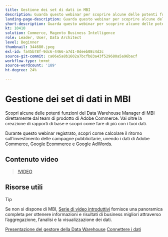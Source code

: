 ```yaml
---
title: Gestione dei set di dati in MBI
description: Guarda questo webinar per scoprire alcune delle potenti funzionalità di MBI Data Warehouse Manager.
landing-page-description: Guarda questo webinar per scoprire alcune delle potenti funzionalità di MBI Data Warehouse Manager.
short-description: Guarda questo webinar per scoprire alcune delle potenti funzionalità di MBI Data Warehouse Manager.
kt: 10410
solution: Commerce, Magento Business Intelligence
role: Leader, User, Data Architect
level: Beginner
thumbnail: 344680.jpeg
exl-id: fa45b78f-9dc6-4466-a7d1-0deeb08c4d2c
source-git-commit: ca06e5a8b1602a7bcfb83a43f529680a5a96bacf
workflow-type: tm+mt
source-wordcount: '189'
ht-degree: 24%

---
```


# Gestione dei set di dati in MBI

Scopri alcune delle potenti funzioni del Data Warehouse Manager di MBI direttamente dal team di prodotto di Adobe Commerce. Vai oltre la creazione di rapporti di base e scopri come fare di più con i tuoi dati.

Durante questo webinar registrato, scopri come calcolare il ritorno sull’investimento delle campagne pubblicitarie, unendo i dati di Adobe Commerce, Google Ecommerce e Google AdWords.

## Contenuto video

>[!VIDEO](https://video.tv.adobe.com/v/344680?quality=12&learn=on)

## Risorse utili

>[!TIP]
>
>Se non si dispone di MBI, [Serie di video introduttivi](https://experienceleague.adobe.com/docs/commerce-learn/tutorials/mbi/introduction/1-overview.html) fornisce una panoramica completa per ottenere informazioni e risultati di business migliori attraverso l’aggregazione, l’analisi e la visualizzazione dei dati.

[Presentazione del gestore della Data Warehouse](https://experienceleague.adobe.com/docs/commerce-business-intelligence/mbi/analyze/warehouse-manager/tour-dwm.html)
[Connettere i dati](https://experienceleague.adobe.com/docs/commerce-business-intelligence/mbi/analyze/connecting/connecting-data.html)
